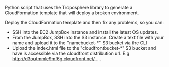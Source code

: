 Python script that uses the Troposphere library to generate a CloudFormation template that will deploy a broken environment.

Deploy the CloudFormation template and then fix any problems, so you can:
* SSH into the EC2 JumpBox instance and install the latest OS updates.
* From the JumpBox, SSH into the S3 instance. Create a text file with your name and upload it to the "namebucket-*" S3 bucket via the CLI
* Upload the index.html file to the "cloudfrontbucket-*" S3 bucket and have is accessible via the cloudfront distribution url. E.g http://d3outmmle9mf6g.cloudfront.net/.....